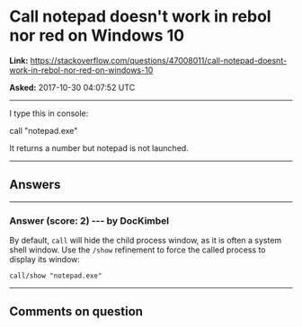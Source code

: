 # Call notepad doesn&#39;t work in rebol nor red on Windows 10

**Link:**
<https://stackoverflow.com/questions/47008011/call-notepad-doesnt-work-in-rebol-nor-red-on-windows-10>

**Asked:** 2017-10-30 04:07:52 UTC

------------------------------------------------------------------------

I type this in console:

call \"notepad.exe\"

It returns a number but notepad is not launched.

------------------------------------------------------------------------

## Answers

------------------------------------------------------------------------

### Answer (score: 2) --- by DocKimbel

By default, `call` will hide the child process window, as it is often a
system shell window. Use the `/show` refinement to force the called
process to display its window:

    call/show "notepad.exe"

------------------------------------------------------------------------

## Comments on question
